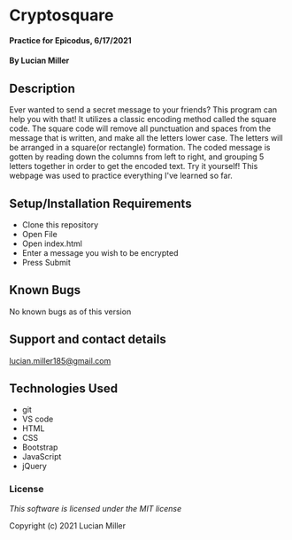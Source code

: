 # Cryptosquare

#### Practice for Epicodus, 6/17/2021

#### By Lucian Miller

## Description

Ever wanted to send a secret message to your friends? This program can help you with that! It utilizes a classic encoding method called the square code. The square code will remove all punctuation and spaces from the message that is written, and make all the letters lower case. The letters will be arranged in a square(or rectangle) formation. The coded message is gotten by reading down the columns from left to right, and grouping 5 letters together in order to get the encoded text. Try it yourself! This webpage was used to practice everything I've learned so far.

## Setup/Installation Requirements

* Clone this repository
* Open File
* Open index.html
* Enter a message you wish to be encrypted
* Press Submit

## Known Bugs

No known bugs as of this version

## Support and contact details

lucian.miller185@gmail.com

## Technologies Used

* git
* VS code
* HTML
* CSS
* Bootstrap
* JavaScript
* jQuery

### License

*This software is licensed under the MIT license*

Copyright (c) 2021 Lucian Miller

